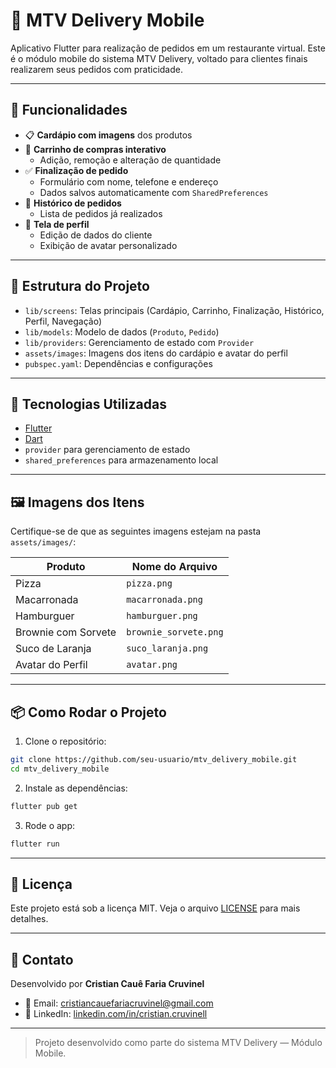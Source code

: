 # 📱 MTV Delivery Mobile

Aplicativo Flutter para realização de pedidos em um restaurante virtual. Este é o módulo mobile do sistema MTV Delivery, voltado para clientes finais realizarem seus pedidos com praticidade.

---

## 🧩 Funcionalidades

- 📋 **Cardápio com imagens** dos produtos
- 🛒 **Carrinho de compras interativo**
  - Adição, remoção e alteração de quantidade
- ✅ **Finalização de pedido**
  - Formulário com nome, telefone e endereço
  - Dados salvos automaticamente com `SharedPreferences`
- 📜 **Histórico de pedidos**
  - Lista de pedidos já realizados
- 👤 **Tela de perfil**
  - Edição de dados do cliente
  - Exibição de avatar personalizado

---

## 🧱 Estrutura do Projeto

- `lib/screens`: Telas principais (Cardápio, Carrinho, Finalização, Histórico, Perfil, Navegação)
- `lib/models`: Modelo de dados (`Produto`, `Pedido`)
- `lib/providers`: Gerenciamento de estado com `Provider`
- `assets/images`: Imagens dos itens do cardápio e avatar do perfil
- `pubspec.yaml`: Dependências e configurações

---

## 🚀 Tecnologias Utilizadas

- [Flutter](https://flutter.dev/)
- [Dart](https://dart.dev/)
- `provider` para gerenciamento de estado
- `shared_preferences` para armazenamento local

---

## 🖼️ Imagens dos Itens

Certifique-se de que as seguintes imagens estejam na pasta `assets/images/`:

| Produto             | Nome do Arquivo           |
|---------------------|----------------------------|
| Pizza               | `pizza.png`               |
| Macarronada         | `macarronada.png`         |
| Hamburguer          | `hamburguer.png`          |
| Brownie com Sorvete | `brownie_sorvete.png`     |
| Suco de Laranja     | `suco_laranja.png`        |
| Avatar do Perfil    | `avatar.png`              |

---

## 📦 Como Rodar o Projeto

1. Clone o repositório:

```bash
git clone https://github.com/seu-usuario/mtv_delivery_mobile.git
cd mtv_delivery_mobile
```

2. Instale as dependências:

```bash
flutter pub get
```

3. Rode o app:

```bash
flutter run
```

---

## 📄 Licença

Este projeto está sob a licença MIT. Veja o arquivo [LICENSE](LICENSE) para mais detalhes.

---

## 🤝 Contato

Desenvolvido por **Cristian Cauê Faria Cruvinel**

- 📧 Email: cristiancauefariacruvinel@gmail.com
- 💼 LinkedIn: [linkedin.com/in/cristian.cruvinell](https://linkedin.com/in/cristian.cruvinel)

---

> Projeto desenvolvido como parte do sistema MTV Delivery — Módulo Mobile.